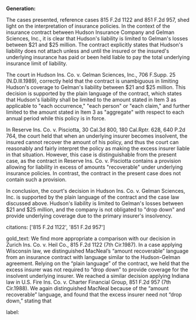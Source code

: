 **Generation:**



The cases presented, reference cases 815 F.2d 1122 and 851 F.2d 957, shed light on the interpretation of insurance policies. In the context of the insurance contract between Hudson Insurance Company and Gelman Sciences, Inc., it is clear that Hudson's liability is limited to Gelman's losses between $21 and $25 million. The contract explicitly states that Hudson's liability does not attach unless and until the insured or the insured's underlying insurance has paid or been held liable to pay the total underlying insurance limit of liability.

The court in Hudson Ins. Co. v. Gelman Sciences, Inc., 706 F.Supp. 25 (N.D.Ill.1989), correctly held that the contract is unambiguous in limiting Hudson's coverage to Gelman's liability between $21 and $25 million. This decision is supported by the plain language of the contract, which states that Hudson's liability shall be limited to the amount stated in Item 3 as applicable to "each occurrence," "each person" or "each claim," and further limited to the amount stated in Item 3 as "aggregate" with respect to each annual period while this policy is in force.

In Reserve Ins. Co. v. Pisciotta, 30 Cal.3d 800, 180 Cal.Rptr. 628, 640 P.2d 764, the court held that when an underlying insurer becomes insolvent, the insured cannot recover the amount of his policy, and thus the court can reasonably and fairly interpret the policy as making the excess insurer liable in that situation. However, this case is distinguishable from the present case, as the contract in Reserve Ins. Co. v. Pisciotta contains a provision allowing for liability in excess of amounts "recoverable" under underlying insurance policies. In contrast, the contract in the present case does not contain such a provision.

In conclusion, the court's decision in Hudson Ins. Co. v. Gelman Sciences, Inc. is supported by the plain language of the contract and the case law discussed above. Hudson's liability is limited to Gelman's losses between $21 and $25 million, and the company is not obligated to "drop down" and provide underlying coverage due to the primary insurer's insolvency.



citations: ['815 F.2d 1122', '851 F.2d 957']

gold_text: We find more appropriate a comparison with our decision in Zurich Ins. Co. v. Heil Co., 815 F.2d 1122 (7th Cir.1987). In a case applying Wisconsin law, we distinguished MacNeal’s “amount recoverable” language from an insurance contract with language similar to the Hudson-Gelman agreement. Relying on the “plain language” of the contract, we held that the excess insurer was not required to “drop down” to provide coverage for the insolvent underlying insurer. We reached a similar decision applying Indiana law in U.S. Fire Ins. Co. v. Charter Financial Group, 851 F.2d 957 (7th Cir.1988). We again distinguished MacNeal because of the “amount recoverable” language, and found that the excess insurer need not “drop down,” stating that

label: 